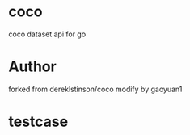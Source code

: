 # coco
coco dataset api for go

# Author
forked from dereklstinson/coco
modify by gaoyuan1

# testcase

